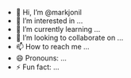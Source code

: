 - 👋 Hi, I’m @markjonil
- 👀 I’m interested in ...
- 🌱 I’m currently learning ...
- 💞️ I’m looking to collaborate on ...
- 📫 How to reach me ...
- 😄 Pronouns: ...
- ⚡ Fun fact: ...

<!---
markjonil/markjonil is a ✨ special ✨ repository because its `README.md` (this file) appears on your GitHub profile.
You can click the Preview link to take a look at your changes.
--->

